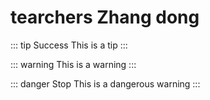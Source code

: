 # tearchers Zhang dong
::: tip Success
This is a tip
:::

::: warning
This is a warning
:::

::: danger Stop
This is a dangerous warning
:::